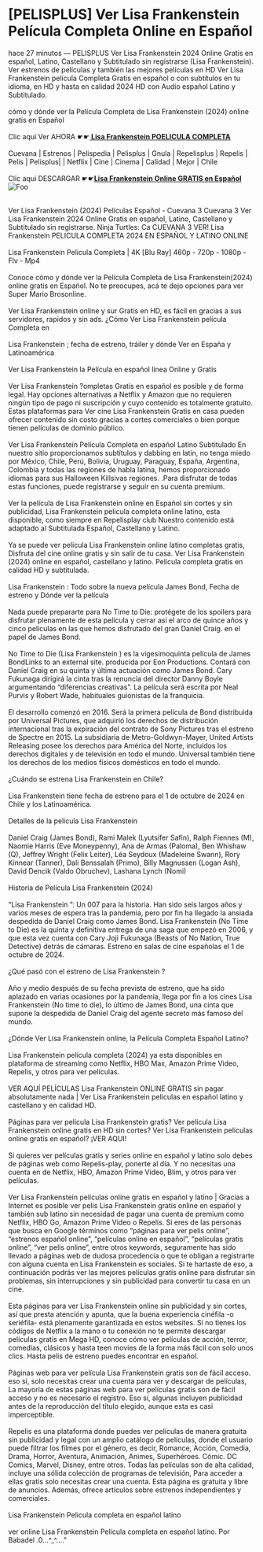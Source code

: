 <h1>[PELISPLUS] Ver Lisa Frankenstein Película Completa Online en Español</h1>


<div class="list-description"><p>hace 27 minutos — PELISPLUS Ver Lisa Frankenstein 2024 Online Gratis en español, Latino, Castellano y Subtitulado sin registrarse (Lisa Frankenstein). Ver estrenos de películas y también las mejores películas en HD Ver Lisa Frankenstein película Completa Gratis en español o con subtítulos en tu idioma, en HD y hasta en calidad 2024 HD con Audio español Latino y Subtitulado.<br><br>cómo y dónde ver la Película Completa de Lisa Frankenstein (2024) online gratis en Español<br><br>Clic aqui Ver AHORA ☛☛<b><u><a href="https://stream.evmovies.com/es/movie/993784/lisa-frankenstein"> Lisa Frankenstein POELICULA COMPLETA</a></u></b><br><br>Cuevana | Estrenos | Pelispedia | Pelisplus | Gnula | Repelisplus | Repelis | Pelis | Pelisplus| | Netflix | Cine | Cinema | Calidad | Mejor | Chile<br><br>Clic aqui DESCARGAR ☛☛<b><u><a href="https://stream.evmovies.com/es/movie/993784/lisa-frankenstein">Lisa Frankenstein Online GRATIS en Español</a></u></b><br>
<img src="https://camo.githubusercontent.com/917e6ed5c302499242165dcc02bdbce85c075fd21b35918eb9c0b771855261b8/68747470733a2f2f7374617469632e7769787374617469632e636f6d2f6d656469612f6232343966395f61646163386637306662336634356238383639313639366337376465313866337e6d76322e676966" alt="Foo" style="max-width: 100%;">




<br>Ver Lisa Frankenstein (2024) Películas Español - Cuevana 3 Cuevana 3 Ver Lisa Frankenstein 2024 Online Gratis en español, Latino, Castellano y Subtitulado sin registrarse. Ninja Turtles: Ca CUEVANA 3 VER! Lisa Frankenstein PELICULA COMPLETA 2024 EN ESPAÑOL Y LATINO ONLINE<br><br>Lisa Frankenstein Pelicula Completa | 4K [Blu Ray] 460p - 720p - 1080p - Flv - Mp4<br><br>Conoce cómo y dónde ver la Película Completa de Lisa Frankenstein(2024) online gratis en Español. No te preocupes, acá te dejo opciones para ver Super Mario Brosonline.<br><br>Ver Lisa Frankenstein online y sur Gratis en HD, es fácil en gracias a sus servidores, rapidos y sin ads. ¿Cómo Ver Lisa Frankenstein película Completa en<br><br>Lisa Frankenstein ; fecha de estreno, tráiler y dónde Ver en España y Latinoamérica<br><br>Ver Lisa Frankenstein la Película en español línea Online y Gratis<br><br>Ver Lisa Frankenstein ?ompletas Gratis en español es posible y de forma legal. Hay opciones alternativas a Netflix y Amazon que no requieren ningún tipo de pago ni suscripción y cuyo contenido es totalmente gratuito. Estas plataformas para Ver cine Lisa Frankenstein Gratis en casa pueden ofrecer contenido sin costo gracias a cortes comerciales o bien porque tienen películas de dominio público.<br><br>Ver Lisa Frankenstein Película Completa en español Latino Subtitulado En nuestro sitio proporcionamos subtítulos y dabbing en latín, no tenga miedo por México, Chile, Perú, Bolivia, Uruguay, Paraguay, España, Argentina, Colombia y todas las regiones de habla latina, hemos proporcionado idiomas para sus Halloween Killsivas regiones. .Para disfrutar de todas estas funciones, puede registrarse y seguir en su cuenta premium.<br><br>Ver la película de Lisa Frankenstein online en Español sin cortes y sin publicidad, Lisa Frankenstein pelicula completa online latino, esta disponible, como siempre en Repelisplay club Nuestro contenido está adaptado al Subtitulada Español, Castellano y Latino.<br><br>Ya se puede ver película Lisa Frankenstein online latino completas gratis, Disfruta del cine online gratis y sin salir de tu casa. Ver Lisa Frankenstein (2024) online en español, castellano y latino. Película completa gratis en calidad HD y subtitulada.<br><br>Lisa Frankenstein : Todo sobre la nueva película James Bond, Fecha de estreno y Dónde ver la película<br><br>Nada puede prepararte para No Time to Die: protégete de los spoilers para disfrutar plenamente de esta película y cerrar así el arco de quince años y cinco películas en las que hemos disfrutado del gran Daniel Craig. en el papel de James Bond.<br><br>No Time to Die (Lisa Frankenstein ) es la vigesimoquinta película de James BondLinks to an external site. producida por Eon Productions. Contará con Daniel Craig en su quinta y última actuación como James Bond. Cary Fukunaga dirigirá la cinta tras la renuncia del director Danny Boyle argumentando “diferencias creativas”. La película será escrita por Neal Purvis y Robert Wade, habituales guionistas de la franquicia.<br><br>El desarrollo comenzó en 2016. Será la primera película de Bond distribuida por Universal Pictures, que adquirió los derechos de distribución internacional tras la expiración del contrato de Sony Pictures tras el estreno de Spectre en 2015. La subsidiaria de Metro-Goldwyn-Mayer, United Artists Releasing posee los derechos para América del Norte, incluidos los derechos digitales y de televisión en todo el mundo. Universal también tiene los derechos de los medios físicos domésticos en todo el mundo.<br><br>¿Cuándo se estrena Lisa Frankenstein en Chile?<br><br>Lisa Frankenstein tiene fecha de estreno para el 1 de octubre de 2024 en Chile y los Latinoamérica.<br><br>Detalles de la pelicula Lisa Frankenstein<br><br>Daniel Craig (James Bond), Rami Malek (Lyutsifer Safin), Ralph Fiennes (M), Naomie Harris (Eve Moneypenny), Ana de Armas (Paloma), Ben Whishaw (Q), Jeffrey Wright (Felix Leiter), Léa Seydoux (Madeleine Swann), Rory Kinnear (Tanner), Dali Benssalah (Primo), Billy Magnussen (Logan Ash), David Dencik (Valdo Obruchev), Lashana Lynch (Nomi)<br><br>Historia de Película Lisa Frankenstein (2024)<br><br>“Lisa Frankenstein ”: Un 007 para la historia. Han sido seis largos años y varios meses de espera tras la pandemia, pero por fin ha llegado la ansiada despedida de Daniel Craig como James Bond. Lisa Frankenstein (No Time to Die) es la quinta y definitiva entrega de una saga que empezó en 2006, y que esta vez cuenta con Cary Joji Fukunaga (Beasts of No Nation, True Detective) detrás de cámaras. Estreno en salas de cine españolas el 1 de octubre de 2024.<br><br>¿Qué pasó con el estreno de Lisa Frankenstein ?<br><br>Año y medio después de su fecha prevista de estreno, que ha sido aplazado en varias ocasiones por la pandemia, llega por fin a los cines Lisa Frankenstein (No time to die), lo último de James Bond, una cinta que supone la despedida de Daniel Craig del agente secreto más famoso del mundo.<br><br>¿Dónde Ver Lisa Frankenstein online, la Película Completa Español Latino?<br><br>Lisa Frankenstein película completa (2024) ya esta disponibles en plataforma de streaming como Netflix, HBO Max, Amazon Prime Video, Repelis, y otros para ver películas.<br><br>VER AQUÍ PELÍCULAS Lisa Frankenstein ONLINE GRATIS sin pagar absolutamente nada | Ver Lisa Frankenstein películas en español latino y castellano y en calidad HD.<br><br>Páginas para ver pelicula Lisa Frankenstein gratis? Ver película Lisa Frankenstein online gratis en HD sin cortes? Ver Lisa Frankenstein películas online gratis en español? ¡VER AQUI!<br><br>Si quieres ver películas gratis y series online en español y latino solo debes de páginas web como Repelis-play, ponerte al día. Y no necesitas una cuenta en de Netflix, HBO, Amazon Prime Video, Blim, y otros para ver películas.<br><br>Ver Lisa Frankenstein películas online gratis en español y latino | Gracias a Internet es posible ver pelis Lisa Frankenstein gratis online en español y también sub latino sin necesidad de pagar una cuenta de premium como Netflix, HBO Go, Amazon Prime Video o Repelis. Si eres de las personas que busca en Google términos como “páginas para ver pelis online”, “estrenos español online”, “películas online en español”, “películas gratis online”, “ver pelis online”, entre otros keywords, seguramente has sido llevado a páginas web de dudosa procedencia o que te obligan a registrarte con alguna cuenta en Lisa Frankenstein es sociales. Si te hartaste de eso, a continuación podrás ver las mejores películas gratis online para disfrutar sin problemas, sin interrupciones y sin publicidad para convertir tu casa en un cine.<br><br>Esta páginas para ver Lisa Frankenstein online sin publicidad y sin cortes, así que presta atención y apunta, que la buena experiencia cinéfila -o seriéfila- está plenamente garantizada en estos websites. Si no tienes los códigos de Netflix a la mano o tu conexión no te permite descargar películas gratis en Mega HD, conoce cómo ver películas de acción, terror, comedias, clásicos y hasta teen movies de la forma más fácil con solo unos clics. Hasta pelis de estreno puedes encontrar en español.<br><br>Páginas web para ver película Lisa Frankenstein gratis son de fácil acceso. eso sí, solo necesitas crear una cuenta para ver y descargar de películas, La mayoría de estas páginas web para ver películas gratis son de fácil acceso y no es necesario el registro. Eso sí, algunas incluyen publicidad antes de la reproducción del título elegido, aunque esta es casi imperceptible.<br><br>Repelis es una plataforma donde puedes ver películas de manera gratuita sin publicidad y legal con un amplio catálogo de películas, donde el usuario puede filtrar los filmes por el género, es decir, Romance, Acción, Comedia, Drama, Horror, Aventura, Animación, Animes, Superhéroes. Cómic. DC Comics, Marvel, Disney, entre otros. Todas las películas son de alta calidad, incluye una sólida colección de programas de televisión, Para acceder a ellas gratis solo necesitas crear una cuenta. Esta página es gratuita y libre de anuncios. Además, ofrece artículos sobre estrenos independientes y comerciales.<br><br>Lisa Frankenstein Pelicula completa en español latino<br><br>ver online Lisa Frankenstein Pelicula completa en español latino. Por Babadel .0...^_^...."</p></div>


